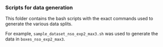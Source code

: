 ### Scripts for data generation

This folder contains the bash scripts with the exact commands used to generate the various data splits.

For example, `sample_dataset_nso_exp2_max3.sh` was used to generate the data in `boxes_nso_exp2_max3`.

